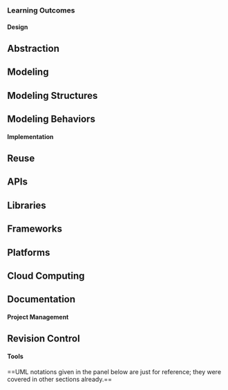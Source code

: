 ### Learning Outcomes

#### Design

<panel type="success" header="**`W12.1` Can explain abstraction**" no-close>

## Abstraction

<include src="../../book/designFundamentals/abstraction/what/full.md" />

</panel> 

<panel type="success" header="**`W12.2` Modeling ...**" no-close>

  <panel type="success" header="`W12.2a` Can explain modeling" expanded no-close>
  
## Modeling

<include src="../../book/modeling/introduction/what/full.md" />
<include src="../../book/modeling/introduction/how/full.md" />
<include src="../../book/modeling/introduction/umlModels/full.md" />

  </panel>  
  
  <panel type="success" header="`W12.2b` Can model structures" expanded no-close>
  
## Modeling Structures

<include src="../../book/modeling/modelingStructures/classDiagramsBasic/full.md" />
<include src="../../book/modeling/modelingStructures/classDiagramsIntermediate/full.md" />
<include src="../../book/modeling/modelingStructures/objectDiagrams/full.md" />

  </panel>  
  
  <panel type="success" header="`W12.2c` Can model behaviors" expanded no-close>
  
## Modeling Behaviors

<include src="../../book/modeling/modelingBehaviors/useCaseDiagrams/full.md" /> 
<include src="../../book/modeling/modelingBehaviors/activityDiagrams/full.md" /> 

  </panel>   

  
</panel>


#### Implementation

<panel type="success" header="**`W12.3` Reuse ...**" no-close>

  <panel type="success" header="`W12.3a` Can explain reuse" expanded no-close>
  
## Reuse

<include src="../../book/reuse/introduction/what/full.md" />
<include src="../../book/reuse/introduction/when/full.md" />
    
  </panel>  
  
  <panel type="success" header="`W12.3b` Can explain some reuse mechanisms" expanded no-close>
  
## APIs

<include src="../../book/reuse/apis/what/full.md" />

## Libraries

<include src="../../book/reuse/libraries/what/full.md" />
<include src="../../book/reuse/libraries/how/full.md" />

## Frameworks

<include src="../../book/reuse/frameworks/what/full.md" />
<include src="../../book/reuse/frameworks/frameworksVsLibraries/full.md" />

## Platforms

<include src="../../book/reuse/platforms/what/full.md" />

  </panel>  
  
</panel>

<panel type="success" header="**`W12.4` Can explain Cloud computing**" no-close>

## Cloud Computing

<include src="../../book/reuse/cloudComputing/what/full.md" />
<include src="../../book/reuse/cloudComputing/services/full.md" />
    
</panel>

<panel type="success" header="**`W12.5` Can write good documentation**" no-close>

## Documentation

<include src="../../book/documentation/introduction/what/full.md" />
<include src="../../book/documentation/guidelines/intro.md" />
<include src="../../book/documentation/guidelines/aimForComprehensibility/what/full.md" />
<include src="../../book/documentation/guidelines/aimForComprehensibility/how/full.md" />
<include src="../../book/documentation/guidelines/documentMinimally/what/full.md" />
<include src="../../book/documentation/guidelines/documentMinimally/how/full.md" />
    
</panel>


#### Project Management

<panel type="success" header="**`W12.6` Can expain Revision Control**" no-close>

## Revision Control

  <include src="../../book/revisionControl/what/full.md" />

</panel>

#### Tools

<panel type="success" header="**`W12.7` Can use some UML diagrams**" no-close>

==UML notations given in the panel below are just for reference; they were covered in other sections already.==

<panel header="%%Text book » SECTION: Tools » UML%%" no-close>

  <include src="../../book-adapted/index.md#all-uml" />

</panel>


